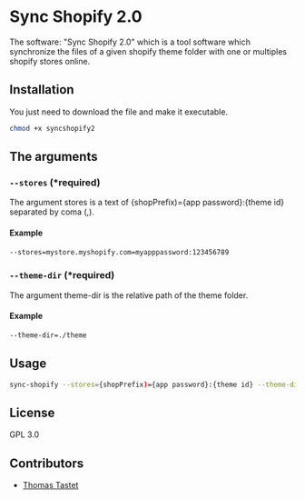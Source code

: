 # Sync Shopify 2.0

The software:
"Sync Shopify 2.0" which is a tool software which synchronize the files of a given shopify theme folder with one or multiples shopify stores online.

## Installation

You just need to download the file and make it executable.
```bash
chmod +x syncshopify2
```

## The arguments

### `--stores` (*required)

The argument stores is a text of {shopPrefix)={app password}:{theme id} separated by coma (,).

#### Example

```bash
--stores=mystore.myshopify.com=myapppassword:123456789
```

### `--theme-dir` (*required)

The argument theme-dir is the relative path of the theme folder.

#### Example
```bash
--theme-dir=./theme
```

## Usage

```bash
sync-shopify --stores={shopPrefix)={app password}:{theme id} --theme-dir="./"
```

## License

GPL 3.0

## Contributors

  - [Thomas Tastet](https://github.com/0xtlt/)